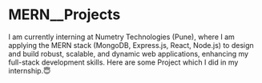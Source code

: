 # MERN__Projects
 I am currently interning at Numetry Technologies (Pune), where I am applying the MERN stack (MongoDB, Express.js, React, Node.js) to design and build robust, scalable, and dynamic web applications, enhancing my full-stack development skills. Here are some Project which I did in my internship.😇
